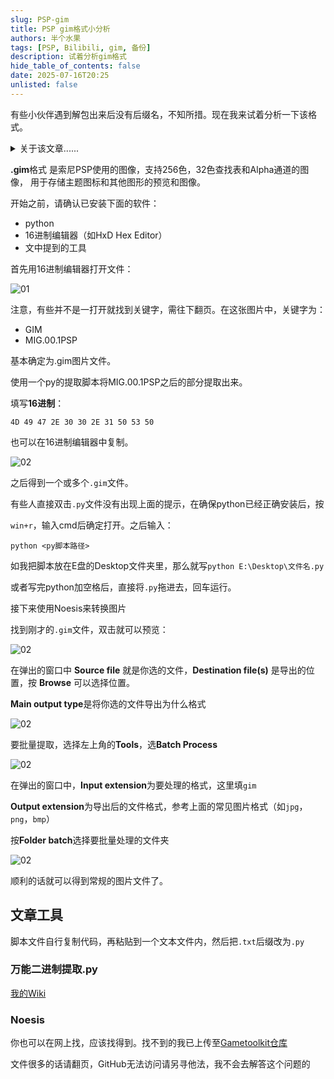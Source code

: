 ```yaml
---
slug: PSP-gim
title: PSP gim格式小分析
authors: 半个水果
tags: [PSP, Bilibili, gim, 备份]
description: 试着分析gim格式
hide_table_of_contents: false
date: 2025-07-16T20:25
unlisted: false
---
```


有些小伙伴遇到解包出来后没有后缀名，不知所措。现在我来试着分析一下该格式。

<!-- truncate -->

<details>
<summary>关于该文章......</summary>

该文章为我在Bilibili上的备份，[原文](https://www.bilibili.com/opus/1060581451532075014)

预防哪天平台抽筋被删除。

</details>

**.gim**格式 是索尼PSP使用的图像，支持256色，32色查找表和Alpha通道的图像， 用于存储主题图标和其他图形的预览和图像。

开始之前，请确认已安装下面的软件：

- python
- 16进制编辑器（如HxD Hex Editor）
- 文中提到的工具

首先用16进制编辑器打开文件：

![01](./01.png)

注意，有些并不是一打开就找到关键字，需往下翻页。在这张图片中，关键字为：

- GIM
- MIG.00.1PSP

基本确定为.gim图片文件。

使用一个py的提取脚本将MIG.00.1PSP之后的部分提取出来。

填写**16进制**：

`4D 49 47 2E 30 30 2E 31 50 53 50`

也可以在16进制编辑器中复制。

![02](./02.png)

之后得到一个或多个`.gim`文件。

有些人直接双击`.py`文件没有出现上面的提示，在确保python已经正确安装后，按

`win+r`，输入cmd后确定打开。之后输入：

`python <py脚本路径>`

如我把脚本放在E盘的Desktop文件夹里，那么就写`python E:\Desktop\文件名.py`

或者写完python加空格后，直接将`.py`拖进去，回车运行。

接下来使用Noesis来转换图片

找到刚才的`.gim`文件，双击就可以预览：

![02](./03.png)

在弹出的窗口中 **Source file** 就是你选的文件，**Destination file(s)** 是导出的位置，按 **Browse** 可以选择位置。

**Main output type**是将你选的文件导出为什么格式

![02](./04.png)

要批量提取，选择左上角的**Tools**，选**Batch Process**

![02](./05.png)

在弹出的窗口中，**Input extension**为要处理的格式，这里填`gim`

**Output extension**为导出后的文件格式，参考上面的常见图片格式（如`jpg`，`png`，`bmp`）

按**Folder batch**选择要批量处理的文件夹

![02](./06.png)

顺利的话就可以得到常规的图片文件了。

## 文章工具

脚本文件自行复制代码，再粘贴到一个文本文件内，然后把`.txt`后缀改为`.py`

### 万能二进制提取.py

[我的Wiki](https://wiki.little-data.eu.org/zh/Gametoolkit/Python_scripts#万能二进制提取)

### Noesis

你也可以在网上找，应该找得到。找不到的我已上传至[Gametoolkit仓库](https://github.com/Little-Data/Gametoolkit)

文件很多的话请翻页，GitHub无法访问请另寻他法，我不会去解答这个问题的